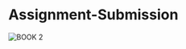 # Assignment-Submission
![BOOK 2](https://user-images.githubusercontent.com/87535723/135509872-1f454fa4-58a1-43a9-ba51-73114c641957.png)
